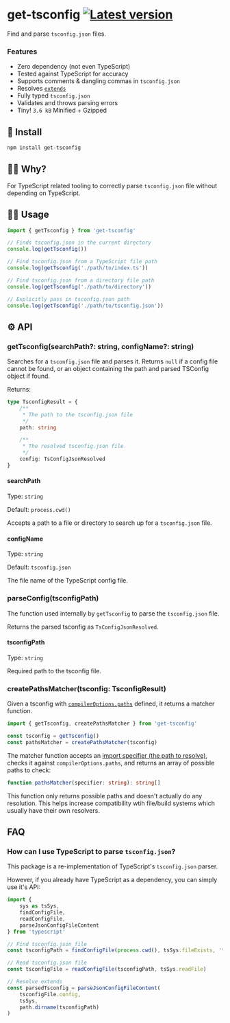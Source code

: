 # get-tsconfig [![Latest version](https://badgen.net/npm/v/get-tsconfig)](https://npm.im/get-tsconfig)

Find and parse `tsconfig.json` files.

### Features
- Zero dependency (not even TypeScript)
- Tested against TypeScript for accuracy
- Supports comments & dangling commas in `tsconfig.json`
- Resolves [`extends`](https://www.typescriptlang.org/tsconfig/#extends)
- Fully typed `tsconfig.json`
- Validates and throws parsing errors
- Tiny! `3.6 kB` Minified + Gzipped

## 🚀 Install

```bash
npm install get-tsconfig
```

## 🙋‍♀️ Why?
For TypeScript related tooling to correctly parse `tsconfig.json` file without depending on TypeScript.

## 👨‍🏫 Usage

```ts
import { getTsconfig } from 'get-tsconfig'

// Finds tsconfig.json in the current directory
console.log(getTsconfig())

// Find tsconfig.json from a TypeScript file path
console.log(getTsconfig('./path/to/index.ts'))

// Find tsconfig.json from a directory file path
console.log(getTsconfig('./path/to/directory'))

// Explicitly pass in tsconfig.json path
console.log(getTsconfig('./path/to/tsconfig.json'))
```

## ⚙️ API

### getTsconfig(searchPath?: string, configName?: string)
Searches for a `tsconfig.json` file and parses it. Returns `null` if a config file cannot be found, or an object containing the path and parsed TSConfig object if found.

Returns:

```ts
type TsconfigResult = {
    /**
     * The path to the tsconfig.json file
     */
    path: string

    /**
     * The resolved tsconfig.json file
     */
    config: TsConfigJsonResolved
}
```

#### searchPath
Type: `string`

Default: `process.cwd()`

Accepts a path to a file or directory to search up for a `tsconfig.json` file.

#### configName
Type: `string`

Default: `tsconfig.json`

The file name of the TypeScript config file.

### parseConfig(tsconfigPath)
The function used internally by `getTsconfig` to parse the `tsconfig.json` file.

Returns the parsed tsconfig as `TsConfigJsonResolved`.

#### tsconfigPath
Type: `string`

Required path to the tsconfig file.

### createPathsMatcher(tsconfig: TsconfigResult)

Given a tsconfig with [`compilerOptions.paths`](https://www.typescriptlang.org/tsconfig#paths) defined, it returns a matcher function.

```ts
import { getTsconfig, createPathsMatcher } from 'get-tsconfig'

const tsconfig = getTsconfig()
const pathsMatcher = createPathsMatcher(tsconfig)
```

The matcher function accepts an [import specifier (the path to resolve)](https://nodejs.org/api/esm.html#terminology), checks it against `compilerOptions.paths`, and returns an array of possible paths to check:
```ts
function pathsMatcher(specifier: string): string[]
```

This function only returns possible paths and doesn't actually do any resolution. This helps increase compatibility wtih file/build systems which usually have their own resolvers.

## FAQ

### How can I use TypeScript to parse `tsconfig.json`?
This package is a re-implementation of TypeScript's `tsconfig.json` parser.

However, if you already have TypeScript as a dependency, you can simply use it's API:

```ts
import {
    sys as tsSys,
    findConfigFile,
    readConfigFile,
    parseJsonConfigFileContent
} from 'typescript'

// Find tsconfig.json file
const tsconfigPath = findConfigFile(process.cwd(), tsSys.fileExists, 'tsconfig.json')

// Read tsconfig.json file
const tsconfigFile = readConfigFile(tsconfigPath, tsSys.readFile)

// Resolve extends
const parsedTsconfig = parseJsonConfigFileContent(
    tsconfigFile.config,
    tsSys,
    path.dirname(tsconfigPath)
)
```
